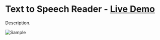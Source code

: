 # Text to Speech Reader - [Live Demo](https://rphase.github.io/justwebprojects/text-to-speech-reader/)

Description.

![Sample](https://rphase.github.io/justwebprojects/resource/text-to-speech-reader.png)

<!-- ## Extra info
- Bullet
- Bullet -->
